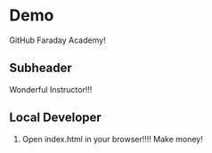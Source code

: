 # Demo

GitHub Faraday Academy!

## Subheader

Wonderful Instructor!!!

## Local Developer

1. Open index.html in your browser!!!!
Make money!
